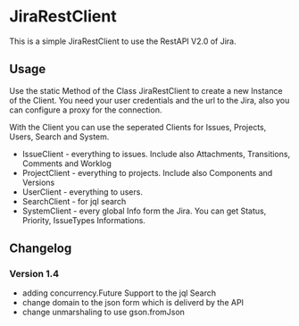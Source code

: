 # JiraRestClient

This is a simple JiraRestClient to use the RestAPI V2.0 of Jira.

## Usage

Use the static Method of the Class JiraRestClient to create a new Instance of the Client.
You need your user credentials and the url to the Jira, also you can configure a proxy for the connection.

With the Client you can use the seperated Clients for Issues, Projects, Users, Search and System.

* IssueClient - everything to issues. Include also Attachments, Transitions, Comments and Worklog
* ProjectClient - everything to projects. Include also Components and Versions
* UserClient - everything to users.
* SearchClient - for jql search
* SystemClient - every global Info form the Jira. You can get Status, Priority, IssueTypes Informations.

## Changelog

### Version 1.4

* adding concurrency.Future Support to the jql Search
* change domain to the json form which is deliverd by the API
* change unmarshaling to use gson.fromJson

